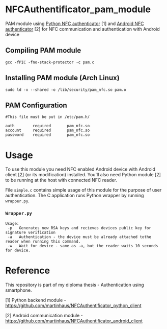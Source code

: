 # NFCAuthentificator_pam_module

PAM module using [Python NFC authenticator](https://github.com/martinhaus/NFCAuthentificator_python_client) [1] and [Android NFC authenticator](https://github.com/martinhaus/NFCAuthentificator_android_client) [2] for NFC communication and authentication with Android device


## Compiling PAM module 

```
gcc -fPIC -fno-stack-protector -c pam.c
```

## Installing PAM module (Arch Linux)

```
sudo ld -x --shared -o /lib/security/pam_nfc.so pam.o
```

## PAM Configuration 

```
#This file must be put in /etc/pam.h/

auth        required       pam_nfc.so
account     required       pam_nfc.so
password    required       pam_nfc.so

```

# Usage

To use this module you need NFC enabled Android device with Android client [2] (or its modification) installed. You'll also need Python module [2] to be running at the host with connected NFC reader.


File `simple.c` contains simple usage of this module for the purpose of user authentication. The C application runs Python wrapper by running `wrapper.py`.

### `Wrapper.py`

```
Usage:
 -p   Generates new RSA keys and recieves devices public key for signature verification
 -a   Authentication - the device must be already attached tothe reader when running this command.
 -w   Wait for device - same as -a, but the reader waits 10 seconds for device.

```



# Reference

This repository is part of my diploma thesis - Authentication using smartphone.

[1] Python backend module - https://github.com/martinhaus/NFCAuthentificator_python_client
 
[2] Android communication module - https://github.com/martinhaus/NFCAuthentificator_android_client
